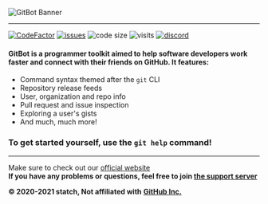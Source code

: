 ![GitBot Banner](https://media.discordapp.net/attachments/756583860736753774/834749442333736970/gitbot-light-nobg.png?width=1440&height=360)

_________________

[![CodeFactor](https://www.codefactor.io/repository/github/statch/gitbot/badge/main)](https://www.codefactor.io/repository/github/statch/gitbot/overview/main) [![issues](https://img.shields.io/github/issues/statch/gitbot)](https://github.com/statch/gitbot/issues) ![code size](https://img.shields.io/github/languages/code-size/statch/gitbot) ![visits](https://api.ghprofile.me/view?username=statch-gitbot&style=flat&label=visits) [![discord](https://img.shields.io/discord/737430006271311913.svg?label=&logo=discord&logoColor=ffffff&color=7389D8&labelColor=6A7EC2)](https://discord.gg/3e5fwpA)

#### GitBot is a programmer toolkit aimed to help software developers work faster and connect with their friends on GitHub. It features:
- Command syntax themed after the `git` CLI
- Repository release feeds
- User, organization and repo info
- Pull request and issue inspection
- Exploring a user's gists
- And much, much more!

### To get started yourself, use the `git help` command!

_________________


Make sure to check out our [official website](https://statch.github.io/gitbot "GitBot Official Website")  
**If you have any problems or questions, feel free to join [the support server](https://discord.gg/3e5fwpA)**

**© 2020-2021 statch, Not affiliated with** [**GitHub Inc.**](https://github.com/)
